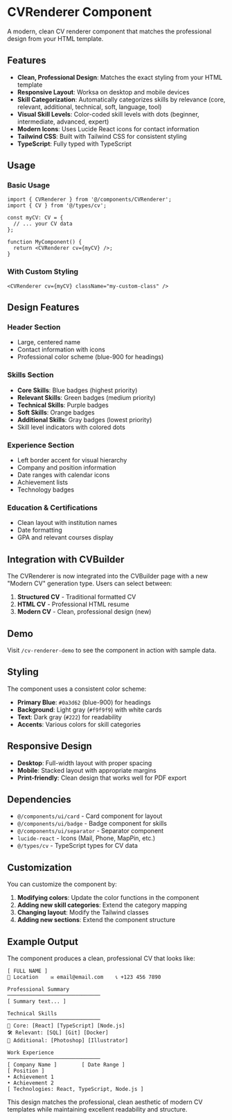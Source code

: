 # CVRenderer Component

A modern, clean CV renderer component that matches the professional design from your HTML template.

## Features

- **Clean, Professional Design**: Matches the exact styling from your HTML template
- **Responsive Layout**: Worksa on desktop and mobile devices
- **Skill Categorization**: Automatically categorizes skills by relevance (core, relevant, additional, technical, soft, language, tool)
- **Visual Skill Levels**: Color-coded skill levels with dots (beginner, intermediate, advanced, expert)
- **Modern Icons**: Uses Lucide React icons for contact information
- **Tailwind CSS**: Built with Tailwind CSS for consistent styling
- **TypeScript**: Fully typed with TypeScript

## Usage

### Basic Usage

```tsx
import { CVRenderer } from '@/components/CVRenderer';
import { CV } from '@/types/cv';

const myCV: CV = {
  // ... your CV data
};

function MyComponent() {
  return <CVRenderer cv={myCV} />;
}
```

### With Custom Styling

```tsx
<CVRenderer cv={myCV} className="my-custom-class" />
```

## Design Features

### Header Section
- Large, centered name
- Contact information with icons
- Professional color scheme (blue-900 for headings)

### Skills Section
- **Core Skills**: Blue badges (highest priority)
- **Relevant Skills**: Green badges (medium priority)
- **Technical Skills**: Purple badges
- **Soft Skills**: Orange badges
- **Additional Skills**: Gray badges (lowest priority)
- Skill level indicators with colored dots

### Experience Section
- Left border accent for visual hierarchy
- Company and position information
- Date ranges with calendar icons
- Achievement lists
- Technology badges

### Education & Certifications
- Clean layout with institution names
- Date formatting
- GPA and relevant courses display

## Integration with CVBuilder

The CVRenderer is now integrated into the CVBuilder page with a new "Modern CV" generation type. Users can select between:

1. **Structured CV** - Traditional formatted CV
2. **HTML CV** - Professional HTML resume
3. **Modern CV** - Clean, professional design (new)

## Demo

Visit `/cv-renderer-demo` to see the component in action with sample data.

## Styling

The component uses a consistent color scheme:
- **Primary Blue**: `#0a3d62` (blue-900) for headings
- **Background**: Light gray (`#f9f9f9`) with white cards
- **Text**: Dark gray (`#222`) for readability
- **Accents**: Various colors for skill categories

## Responsive Design

- **Desktop**: Full-width layout with proper spacing
- **Mobile**: Stacked layout with appropriate margins
- **Print-friendly**: Clean design that works well for PDF export

## Dependencies

- `@/components/ui/card` - Card component for layout
- `@/components/ui/badge` - Badge component for skills
- `@/components/ui/separator` - Separator component
- `lucide-react` - Icons (Mail, Phone, MapPin, etc.)
- `@/types/cv` - TypeScript types for CV data

## Customization

You can customize the component by:

1. **Modifying colors**: Update the color functions in the component
2. **Adding new skill categories**: Extend the category mapping
3. **Changing layout**: Modify the Tailwind classes
4. **Adding new sections**: Extend the component structure

## Example Output

The component produces a clean, professional CV that looks like:

```
[ FULL NAME ]
📍 Location    ✉️ email@email.com    📞 +123 456 7890

Professional Summary
──────────────────────────────
[ Summary text... ]

Technical Skills
──────────────────────────────
🧩 Core: [React] [TypeScript] [Node.js]
🛠️ Relevant: [SQL] [Git] [Docker]
🎯 Additional: [Photoshop] [Illustrator]

Work Experience
──────────────────────────────
[ Company Name ]        [ Date Range ]
[ Position ]
• Achievement 1
• Achievement 2
[ Technologies: React, TypeScript, Node.js ]
```

This design matches the professional, clean aesthetic of modern CV templates while maintaining excellent readability and structure. 